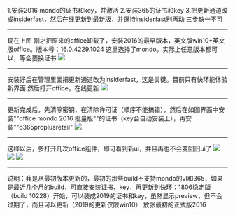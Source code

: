 1.安装2016 mondo的证书和key，并激活
2.安装365的证书和key
3.把更新通道改成insiderfast，然后在线更新到最新版，并保持insiderfast别再动
三步缺一不可
***
现在上图
刚才把原来的office卸载了，安装2016的最早版本，英文版win10+英文版office。版本号：16.0.4229.1024
这里选择了mondo。实际上任意版本都可以，等会要换证书
![](https://wvbarchive.s3-ap-northeast-1.amazonaws.com/5853038399/d17bc7ed08fa513dd1b3dee3306d55fbb3fbd9ec.jpg)
***
安装好后在管理里面把更新通道改为insiderfast，这是关键。目前只有快环能体验新界面
然后打开office，在线更新
![](https://wvbarchive.s3-ap-northeast-1.amazonaws.com/5853038399/4a8f65097bf40ad18b367ade5a2c11dfa8ecce37.jpg)
***
更新完成后，先清除密钥，在清除许可证（顺序不能搞错），然后在如图界面中安装""office mondo 2016 批量版""的证书（key会自动安装上），再安装""o365proplusretail"
![](https://wvbarchive.s3-ap-northeast-1.amazonaws.com/5853038399/6e29c4cd7cd98d103d40b20c2c3fb80e7aec9068.jpg)
***
这样以后，多打开几次office组件，即可看到新ui，并且再也不会变回旧ui了
![](https://wvbarchive.s3-ap-northeast-1.amazonaws.com/5853038399/75dea15d10385343d88c3e1c9e13b07ecb808845.jpg) 
![](https://wvbarchive.s3-ap-northeast-1.amazonaws.com/5853038399/32fa6bf2d7ca7bcb09b87e12b3096b63f424a8c5.jpg)
![](https://wvbarchive.s3-ap-northeast-1.amazonaws.com/5853038399/750e81cc7b899e51a95383294fa7d933c9950d27.jpg)
***
说明：我是从最初版本更新的，最初的那些build不支持mondo的vl和365，如果是最近几个月的build，可直接安装证书、key，再更新到快环；1806稳定版（build 10228）开始，可以装成2019的证书和key，虽然显示preview，但不会过期了，而且可以更新（2019的更新仅限win10）
放张最初的正式版2016